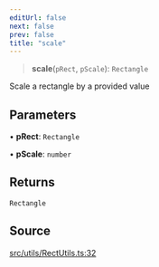 ```yaml
---
editUrl: false
next: false
prev: false
title: "scale"
---
```


> **scale**(`pRect`, `pScale`): `Rectangle`

Scale a rectangle by a provided value

## Parameters

• **pRect**: `Rectangle`

• **pScale**: `number`

## Returns

`Rectangle`

## Source

[src/utils/RectUtils.ts:32](https://github.com/relishinc/dill-pixel/blob/c79d8e8552aaa0f13a29535c819ae67d025b4669/src/utils/RectUtils.ts#L32)
